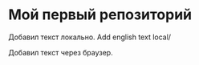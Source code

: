 ﻿# Мой первый репозиторий

Добавил текст локально. Add english text local/

Добавил текст через браузер.
